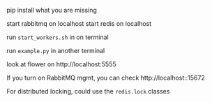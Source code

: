 pip install what you are missing

start rabbitmq on localhost
start redis on localhost

run `start_workers.sh` in on terminal

run `example.py` in another terminal

look at flower on http://localhost:5555

If you turn on RabbitMQ mgmt, you can check http://localhost::15672


For distributed locking, could use the `redis.lock` classes

